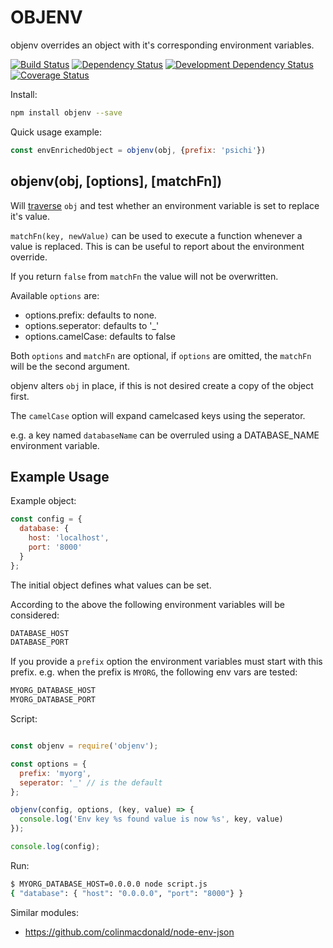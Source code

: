 OBJENV
======

objenv overrides an object with it's corresponding environment variables.

[![Build Status](https://travis-ci.org/rhalff/objenv.svg?branch=master)](https://travis-ci.org/rhalff/objenv/)
[![Dependency Status](https://david-dm.org/rhalff/objenv.png?theme=shields.io)](https://david-dm.org/rhalff/objenv)
[![Development Dependency Status](https://david-dm.org/rhalff/objenv/dev-status.png?theme=shields.io)](https://david-dm.org/rhalff/objenv#info=devDependencies)
[![Coverage Status](https://coveralls.io/repos/rhalff/objenv/badge.svg?branch=master&service=github)](https://coveralls.io/github/rhalff/objenv?branch=master)

Install:

```bash
npm install objenv --save
```

Quick usage example:
```javascript
const envEnrichedObject = objenv(obj, {prefix: 'psichi'})
```

## objenv(obj, [options], [matchFn])

Will [traverse](https://github.com/substack/js-traverse) `obj` and test whether an environment variable is set to replace it's value.

`matchFn(key, newValue)` can be used to execute a function whenever a value is replaced.
This is can be useful to report about the environment override.

If you return `false` from `matchFn` the value will not be overwritten.

Available `options` are:
- options.prefix: defaults to none.
- options.seperator: defaults to '_'
- options.camelCase: defaults to false

Both `options` and `matchFn` are optional, if `options` are omitted,
the `matchFn` will be the second argument.

objenv alters `obj` in place, if this is not desired create a copy of the object first.

The `camelCase` option will expand camelcased keys using the seperator.

e.g. a key named `databaseName` can be overruled using a DATABASE_NAME environment variable.

## Example Usage

Example object:
```javascript
const config = {
  database: {
    host: 'localhost',
    port: '8000'
  }
};
```

The initial object defines what values can be set.

According to the above the following environment variables will be considered:

```bash
DATABASE_HOST
DATABASE_PORT
```

If you provide a `prefix` option the environment variables must start with this
prefix. e.g. when the prefix is `MYORG`, the following env vars are tested:

```bash
MYORG_DATABASE_HOST
MYORG_DATABASE_PORT
```

Script:
```javascript

const objenv = require('objenv');

const options = {
  prefix: 'myorg',
  seperator: '_' // is the default
};

objenv(config, options, (key, value) => {
  console.log('Env key %s found value is now %s', key, value)
});

console.log(config);
```

Run:
```bash
$ MYORG_DATABASE_HOST=0.0.0.0 node script.js
{ "database": { "host": "0.0.0.0", "port": "8000"} }
```

Similar modules:

 - https://github.com/colinmacdonald/node-env-json
